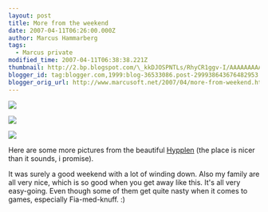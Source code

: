 ```yaml
---
layout: post
title: More from the weekend
date: 2007-04-11T06:26:00.000Z
author: Marcus Hammarberg
tags:
  - Marcus private
modified_time: 2007-04-11T06:38:38.221Z
thumbnail: http://2.bp.blogspot.com/\_kkDJOSPNTLs/RhyCR1ggv-I/AAAAAAAAAIU/QOs6AEVk2HU/s72-c/PICT1412.JPG
blogger_id: tag:blogger.com,1999:blog-36533086.post-299938643676482953
blogger_orig_url: http://www.marcusoft.net/2007/04/more-from-weekend.html
---
```



[<img
src="http://2.bp.blogspot.com/_kkDJOSPNTLs/RhyCR1ggv-I/AAAAAAAAAIU/QOs6AEVk2HU/s320/PICT1412.JPG"
id="BLOGGER_PHOTO_ID_5052056124935684066"
style="DISPLAY: block; MARGIN: 0px auto 10px; CURSOR: hand; TEXT-ALIGN: center"
data-border="0" />](http://2.bp.blogspot.com/_kkDJOSPNTLs/RhyCR1ggv-I/AAAAAAAAAIU/QOs6AEVk2HU/s1600-h/PICT1412.JPG)

[<img
src="http://3.bp.blogspot.com/_kkDJOSPNTLs/RhyCIFggv9I/AAAAAAAAAIM/w2D_q3BRzpY/s320/PICT1419.JPG"
id="BLOGGER_PHOTO_ID_5052055957431959506"
style="DISPLAY: block; MARGIN: 0px auto 10px; CURSOR: hand; TEXT-ALIGN: center"
data-border="0" />](http://3.bp.blogspot.com/_kkDJOSPNTLs/RhyCIFggv9I/AAAAAAAAAIM/w2D_q3BRzpY/s1600-h/PICT1419.JPG)

[](http://4.bp.blogspot.com/_kkDJOSPNTLs/RhyBFVggv6I/AAAAAAAAAH0/34TuvifTVAA/s1600-h/PICT1412.JPG)<img
src="http://4.bp.blogspot.com/_kkDJOSPNTLs/RhyBWVggv8I/AAAAAAAAAIE/CrKXdyv0-yc/s320/PICT1427.JPG"
id="BLOGGER_PHOTO_ID_5052055102733467586"
style="DISPLAY: block; MARGIN: 0px auto 10px; CURSOR: hand; TEXT-ALIGN: center"
data-border="0" />

Here are some more pictures from the beautiful [Hypplen](http://www.hitta.se/SearchCombi.aspx?SearchType=4&UCSB%3aWflWhite=1a1b&UCSB%3aWflPink=4a&UCSB%3aTextBoxWho=&UCSB%3aTextBoxWhere=hyppeln)
(the place is nicer than it sounds, i promise).

It was surely a good weekend with a lot of winding down. Also my family
are all very nice, which is so good when you get away like this. It's
all very easy-going. Even though some of them get quite nasty when it
comes to games, especially Fia-med-knuff. :)
